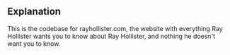 ## Explanation

This is the codebase for rayhollister.com, the website with everything Ray Hollister wants you to know about Ray Hollister, and nothing he doesn't want you to know.